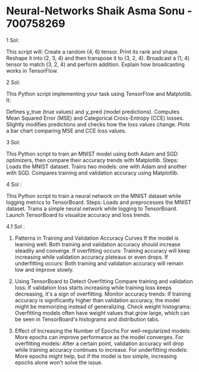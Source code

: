 # Neural-Networks Shaik Asma Sonu - 700758269

1 Sol:

This script will:
Create a random (4, 6) tensor.
Print its rank and shape.
Reshape it into (2, 3, 4) and then transpose it to (3, 2, 4).
Broadcast a (1, 4) tensor to match (3, 2, 4) and perform addition.
Explain how broadcasting works in TensorFlow.

2 Sol:

This Python script implementing your task using TensorFlow and Matplotlib. It:

Defines y_true (true values) and y_pred (model predictions).
Computes Mean Squared Error (MSE) and Categorical Cross-Entropy (CCE) losses.
Slightly modifies predictions and checks how the loss values change.
Plots a bar chart comparing MSE and CCE loss values.

3 Sol:

This Python script to train an MNIST model using both Adam and SGD optimizers, then compare their accuracy trends with Matplotlib. 
Steps:
Loads the MNIST dataset.
Trains two models: one with Adam and another with SGD.
Compares training and validation accuracy using Matplotlib.

4 Sol :

This Python script to train a neural network on the MNIST dataset while logging metrics to TensorBoard.
Steps:
Loads and preprocesses the MNIST dataset.
Trains a simple neural network while logging to TensorBoard.
Launch TensorBoard to visualize accuracy and loss trends.

4.1 Sol :

1. Patterns in Training and Validation Accuracy Curves
If the model is learning well: Both training and validation accuracy should increase steadily and converge.
If overfitting occurs: Training accuracy will keep increasing while validation accuracy plateaus or even drops.
If underfitting occurs: Both training and validation accuracy will remain low and improve slowly.

2. Using TensorBoard to Detect Overfitting
Compare training and validation loss: If validation loss starts increasing while training loss keeps decreasing, it's a sign of overfitting.
Monitor accuracy trends: If training accuracy is significantly higher than validation accuracy, the model might be memorizing instead of generalizing.
Check weight histograms: Overfitting models often have weight values that grow large, which can be seen in TensorBoard's histograms and distribution tabs.

3. Effect of Increasing the Number of Epochs
For well-regularized models: More epochs can improve performance as the model converges.
For overfitting models: After a certain point, validation accuracy will drop while training accuracy continues to increase.
For underfitting models: More epochs might help, but if the model is too simple, increasing epochs alone won't solve the issue.


